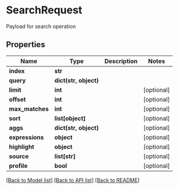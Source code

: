 # SearchRequest

Payload for search operation
## Properties
Name | Type | Description | Notes
------------ | ------------- | ------------- | -------------
**index** | **str** |  | 
**query** | **dict(str, object)** |  | 
**limit** | **int** |  | [optional] 
**offset** | **int** |  | [optional] 
**max_matches** | **int** |  | [optional] 
**sort** | **list[object]** |  | [optional] 
**aggs** | **dict(str, object)** |  | [optional] 
**expressions** | **object** |  | [optional] 
**highlight** | **object** |  | [optional] 
**source** | **list[str]** |  | [optional] 
**profile** | **bool** |  | [optional] 

[[Back to Model list]](../README.md#documentation-for-models) [[Back to API list]](../README.md#documentation-for-api-endpoints) [[Back to README]](../README.md)


